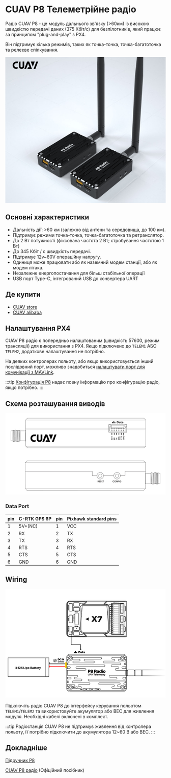 # CUAV P8 Телеметрійне радіо

Радіо CUAV P8 - це модуль дальнього зв'язку (>60км) із високою швидкістю передачі даних (375 Кбіт/с) для безпілотників, який працює за принципом "plug-and-play" з PX4.

Він підтримує кілька режимів, таких як точка-точка, точка-багатоточка та релеєве спілкування.

![CUAV P8 Radio](../../assets/hardware/telemetry/cuav_p8_hero.png)

## Основні характеристики

- Дальність дії: >60 км (залежно від антени та середовища, до 100 км).
- Підтримує режими точка-точка, точка-багатоточка та ретранслятор.
- До 2 Вт потужності (фіксована частота 2 Вт; стробування частотою 1 Вт)
- До 345 Кбіт / с швидкість передачі.
- Підтримує 12v~60V операційну напругу.
- Одиниця може працювати або як наземний модем станції, або як модем літака.
- Незалежне енергопостачання для більш стабільної операції
- USB порт Type-C, інтегрований USB до конвертера UART

## Де купити

- [CUAV store](https://www.cuav.net/en/p8-2/)
- [CUAV alibaba](https://www.alibaba.com/product-detail/Free-shipping-CUAV-UAV-P8-Radio_1600324379418.html?spm=a2747.manage.0.0.2dca71d2bY4B0M)

## Налаштування PX4

CUAV P8 радіо є попередньо налаштованим (швидкість 57600, режим трансляції) для використання з PX4. Якщо підключено до `TELEM1` АБО `TELEM2`, додаткове налаштування не потрібно.

На деяких контролерах польоту, або якщо використовується інший послідовний порт, можливо знадобиться [налаштувати порт для комунікації з MAVLink](../peripherals/mavlink_peripherals.md).

:::tip
[Конфігурація P8](https://doc.cuav.net/data-transmission/p8-radio/en/config.html) надає повну інформацію про конфігурацію радіо, якщо потрібно.
:::

## Схема розташування виводів

![P8 pinouts](../../assets/hardware/telemetry/cuav_p8_pinouts.png)

### Data Port

| pin | C-RTK GPS 6P | pin | Pixhawk standard pins |
| --- | ------------ | --- | --------------------- |
| 1   | 5V+(NC)      | 1   | VCC                   |
| 2   | RX           | 2   | TX                    |
| 3   | TX           | 3   | RX                    |
| 4   | RTS          | 4   | RTS                   |
| 5   | CTS          | 5   | CTS                   |
| 6   | GND          | 6   | GND                   |

## Wiring

![P8 wiring](../../assets/hardware/telemetry/cuav_p8_connect.png)

Підключіть радіо CUAV P8 до інтерфейсу керування польотом `TELEM1`/`TELEM2` та використовуйте акумулятор або BEC для живлення модуля. Необхідні кабелі включені в комплект.

:::tip
Радіостанція CUAV P8 не підтримує живлення від контролера польоту, її потрібно підключити до акумулятора 12~60 В або BEC.
:::

## Докладніше

[Підручник P8](http://manual.cuav.net/data-transmission/p8-radio/p8-user-manual-en.pdf)

[CUAV P8 радіо](https://doc.cuav.net/data-transmission/p8-radio/en/) (Офіційний посібник)
